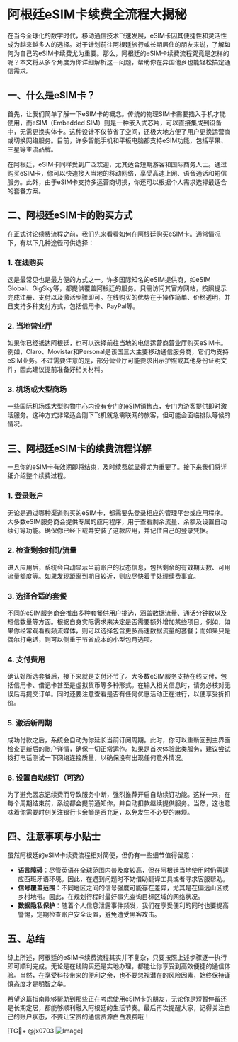 # 阿根廷eSIM卡续费全流程大揭秘

在当今全球化的数字时代，移动通信技术飞速发展，eSIM卡因其便捷性和灵活性成为越来越多人的选择。对于计划前往阿根廷旅行或长期居住的朋友来说，了解如何为自己的eSIM卡续费尤为重要。那么，阿根廷的eSIM卡续费流程究竟是怎样的呢？本文将从多个角度为你详细解析这一问题，帮助你在异国他乡也能轻松搞定通信需求。

## 一、什么是eSIM卡？

首先，让我们简单了解一下eSIM卡的概念。传统的物理SIM卡需要插入手机才能使用，而eSIM（Embedded SIM）则是一种嵌入式芯片，可以直接集成到设备中，无需更换实体卡。这种设计不仅节省了空间，还极大地方便了用户更换运营商或切换网络服务。目前，许多智能手机和平板电脑都支持eSIM功能，包括苹果、三星等主流品牌。

在阿根廷，eSIM卡同样受到广泛欢迎，尤其适合短期游客和国际商务人士。通过购买eSIM卡，你可以快速接入当地的移动网络，享受高速上网、语音通话和短信服务。此外，由于eSIM卡支持多运营商切换，你还可以根据个人需求选择最适合的套餐方案。

## 二、阿根廷eSIM卡的购买方式

在正式讨论续费流程之前，我们先来看看如何在阿根廷购买eSIM卡。通常情况下，有以下几种途径可供选择：

### 1. 在线购买
这是最常见也是最方便的方式之一。许多国际知名的eSIM提供商，如eSIM Global、GigSky等，都提供覆盖阿根廷的服务。只需访问其官方网站，按照提示完成注册、支付以及激活步骤即可。在线购买的优势在于操作简单、价格透明，并且支持多种支付方式，包括信用卡、PayPal等。

### 2. 当地营业厅
如果你已经抵达阿根廷，也可以选择前往当地的电信运营商营业厅购买eSIM卡。例如，Claro、Movistar和Personal是该国三大主要移动通信服务商，它们均支持eSIM业务。不过需要注意的是，部分营业厅可能要求出示护照或其他身份证明文件，因此建议提前准备好相关材料。

### 3. 机场或大型商场
一些国际机场或大型购物中心内设有专门的eSIM销售点，专门为游客提供即时激活服务。这种方式非常适合刚下飞机就急需联网的旅客，但可能会面临排队等候的情况。

## 三、阿根廷eSIM卡的续费流程详解

一旦你的eSIM卡有效期即将结束，及时续费就显得尤为重要了。接下来我们将详细介绍整个续费过程。

### 1. 登录账户
无论是通过哪种渠道购买的eSIM卡，都需要先登录相应的管理平台或应用程序。大多数eSIM服务商会提供专属的应用程序，用于查看剩余流量、余额及设置自动续订等功能。确保你已经下载并安装了这款应用，并记住自己的登录凭据。

### 2. 检查剩余时间/流量
进入应用后，系统会自动显示当前账户的状态信息，包括剩余的有效期天数、可用流量额度等。如果发现距离到期日较近，则应尽快着手处理续费事宜。

### 3. 选择合适的套餐
不同的eSIM服务商会推出多种套餐供用户挑选，涵盖数据流量、通话分钟数以及短信数量等方面。根据自身实际需求来决定是否需要额外增加某些项目。例如，如果你经常观看视频流媒体，则可以选择包含更多高速数据流量的套餐；而如果只是偶尔打电话，则可以侧重于节省成本的小型包月选项。

### 4. 支付费用
确认好所选套餐后，接下来就是支付环节了。大多数eSIM服务支持在线支付，包括信用卡、借记卡甚至是虚拟货币等多种形式。在输入相关信息时，请务必核对无误后再提交订单。同时还要注意查看是否有任何优惠活动正在进行，以便享受折扣价。

### 5. 激活新周期
成功付款之后，系统会自动为你延长当前订阅周期。此时，你可以重新回到主界面检查更新后的账户详情，确保一切正常运作。如果是首次体验此类服务，建议尝试拨打电话测试一下网络连接质量，以确保没有出现任何意外情况。

### 6. 设置自动续订（可选）
为了避免因忘记续费而导致服务中断，强烈推荐开启自动续订功能。这样一来，在每个周期结束前，系统都会提前通知你，并自动扣款继续提供服务。当然，这也意味着你需要时刻关注银行卡余额是否充足，以免发生不必要的麻烦。

## 四、注意事项与小贴士

虽然阿根廷的eSIM卡续费流程相对简便，但仍有一些细节值得留意：

- **语言障碍**：尽管英语在全球范围内普及度较高，但在阿根廷当地使用时仍需适应西班牙语环境。因此，在遇到问题时不妨借助翻译工具或者寻求客服帮助。
- **信号覆盖范围**：不同地区之间的信号强度可能存在差异，尤其是在偏远山区或乡村地带。因此，在规划行程时最好事先查询目标区域的网络状况。
- **数据隐私保护**：随着个人信息泄露事件频发，我们在享受便利的同时也要提高警惕，定期检查账户安全设置，避免遭受黑客攻击。

## 五、总结

综上所述，阿根廷的eSIM卡续费流程其实并不复杂，只要按照上述步骤逐一执行即可顺利完成。无论是在线购买还是实地办理，都能让你享受到高效便捷的通信体验。当然，在享受科技带来的便利之余，也不要忽视潜在的风险因素，始终保持谨慎态度才是明智之举。

希望这篇指南能够帮助到那些正在考虑使用eSIM卡的朋友，无论你是短暂停留还是长期定居，都能够顺利融入阿根廷的生活节奏。最后再次提醒大家，记得关注自己的账户状态，不要让宝贵的通信资源白白浪费哦！

[TG💪+ @jx0703 ![Image](https://github.com/user-attachments/assets/dbca1d08-cadb-493c-b0ec-ad6f7a83f270)]